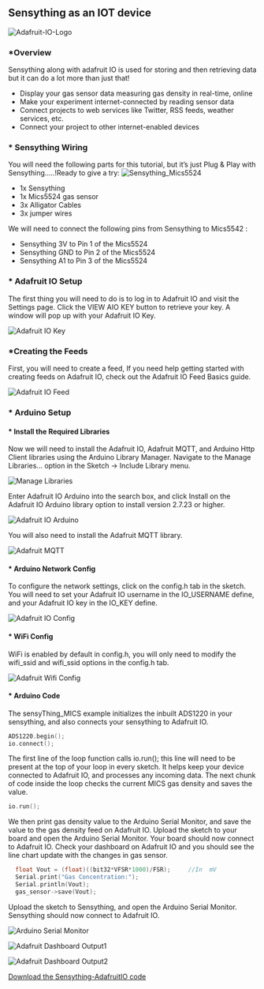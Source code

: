 ## Sensything as an IOT device
![Adafruit-IO-Logo](images/Adafruit-IO-Logo.png)

### *Overview

Sensything along with adafruit IO is used for storing and then retrieving data but it can do a lot more than just that!

* Display your gas sensor data measuring gas density in real-time, online
* Make your experiment internet-connected by reading sensor data
* Connect projects to web services like Twitter, RSS feeds, weather services, etc.
* Connect your project to other internet-enabled devices

### * Sensything Wiring
You will need the following parts for this tutorial, but it’s just Plug & Play with Sensything…..!Ready to give a try:
![Sensything_Mics5524](images/)

* 1x Sensything
* 1x Mics5524 gas sensor
* 3x Alligator Cables
* 3x jumper wires

We will need to connect the following pins from Sensything to Mics5542 :
* Sensything 3V to Pin 1 of the Mics5524
* Sensything  GND to Pin 2 of the Mics5524
* Sensything  A1 to Pin 3 of the Mics5524 

### * Adafruit IO Setup
The first thing you will need to do is to log in to Adafruit IO and visit the Settings page. Click the VIEW AIO KEY button to retrieve your key. A window will pop up with your Adafruit IO Key. 

![Adafruit IO Key](images/Adafruit_IO_Key.png)		

### *Creating the Feeds 
First, you will need to create a feed, If you need help getting started with creating feeds on Adafruit IO, check out the Adafruit IO Feed Basics guide.

![Adafruit IO Feed](images/)	

### * Arduino Setup
 
#### * Install the Required Libraries
Now we will need to install the Adafruit IO, Adafruit MQTT, and Arduino Http Client libraries using the Arduino Library Manager. Navigate to the Manage Libraries... option in the Sketch -> Include Library menu.

![Manage Libraries](images/Manage_libraries.png)	

Enter Adafruit IO Arduino into the search box, and click Install on the Adafruit IO Arduino library option to install version 2.7.23 or higher.

![Adafruit IO Arduino](images/Adafruit_IO_Arduino.png)	

You will also need to install the Adafruit MQTT library.

![Adafruit MQTT](images/Adafruit_IO_MQTT.png)	

#### * Arduino Network Config
To configure the network settings, click on the config.h tab in the sketch. You will need to set your Adafruit IO username in the IO_USERNAME define, and your Adafruit IO key in the IO_KEY define.

![Adafruit IO Config](images/Adafruit_IO_Config.png)

#### * WiFi Config
WiFi is enabled by default in config.h, you will only need to modify the wifi_ssid and wifi_ssid options in the config.h tab.

![Adafruit Wifi Config](images/Adafruit_Wifi.png)

#### * Arduino Code
The sensyThing_MICS example initializes the inbuilt  ADS1220 in your sensything, and also connects your sensything to Adafruit IO. 
```c
ADS1220.begin();
io.connect();
```
The first line of the loop function calls io.run(); this line will need to be present at the top of your loop in every sketch. It helps keep your device connected to Adafruit IO, and processes any incoming data.
The next chunk of code inside the loop checks the current MICS gas density and saves the value.
```c
io.run();
```
We then print gas density value to the Arduino Serial Monitor, and save the value to the gas density feed on Adafruit IO. Upload the sketch to your board and open the Arduino Serial Monitor. Your board should now connect to Adafruit IO. Check your dashboard on Adafruit IO and you should see the line chart update with the changes in gas sensor.
 
```c
  float Vout = (float)((bit32*VFSR*1000)/FSR);     //In  mV
  Serial.print("Gas Concentration:");
  Serial.println(Vout);
  gas_sensor->save(Vout);
```
Upload the sketch to Sensything, and open the Arduino Serial Monitor. Sensything should now connect to Adafruit IO.

![Arduino Serial Monitor](images/Serial_monitor.png)

![Adafruit Dashboard Output1](images/Dashboard_output1.png)

![Adafruit Dashboard Output2](images/Dashboard_output2.png)

[Download the Sensything-AdafruitIO code](https://github.com/Protocentral/protocentral_sensything/tree/master/software/)
